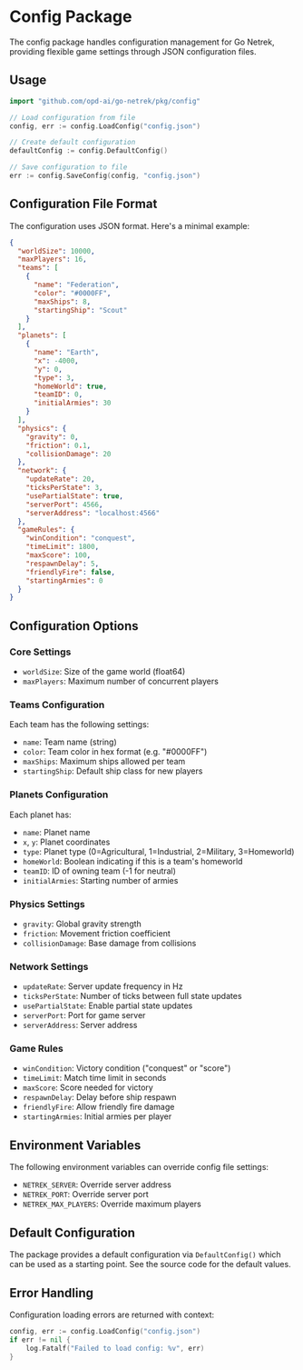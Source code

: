 # Config Package

The config package handles configuration management for Go Netrek, providing flexible game settings through JSON configuration files.

## Usage

```go
import "github.com/opd-ai/go-netrek/pkg/config"

// Load configuration from file
config, err := config.LoadConfig("config.json")

// Create default configuration
defaultConfig := config.DefaultConfig()

// Save configuration to file 
err := config.SaveConfig(config, "config.json")
```

## Configuration File Format

The configuration uses JSON format. Here's a minimal example:

```json
{
  "worldSize": 10000,
  "maxPlayers": 16,
  "teams": [
    {
      "name": "Federation",
      "color": "#0000FF",
      "maxShips": 8,
      "startingShip": "Scout"
    }
  ],
  "planets": [
    {
      "name": "Earth",
      "x": -4000,
      "y": 0,
      "type": 3,
      "homeWorld": true,
      "teamID": 0,
      "initialArmies": 30
    }
  ],
  "physics": {
    "gravity": 0,
    "friction": 0.1,
    "collisionDamage": 20
  },
  "network": {
    "updateRate": 20, 
    "ticksPerState": 3,
    "usePartialState": true,
    "serverPort": 4566,
    "serverAddress": "localhost:4566"
  },
  "gameRules": {
    "winCondition": "conquest",
    "timeLimit": 1800,
    "maxScore": 100, 
    "respawnDelay": 5,
    "friendlyFire": false,
    "startingArmies": 0
  }
}
```

## Configuration Options

### Core Settings
- `worldSize`: Size of the game world (float64)
- `maxPlayers`: Maximum number of concurrent players

### Teams Configuration
Each team has the following settings:
- `name`: Team name (string)
- `color`: Team color in hex format (e.g. "#0000FF")
- `maxShips`: Maximum ships allowed per team
- `startingShip`: Default ship class for new players

### Planets Configuration 
Each planet has:
- `name`: Planet name
- `x`, `y`: Planet coordinates
- `type`: Planet type (0=Agricultural, 1=Industrial, 2=Military, 3=Homeworld)
- `homeWorld`: Boolean indicating if this is a team's homeworld
- `teamID`: ID of owning team (-1 for neutral)
- `initialArmies`: Starting number of armies

### Physics Settings
- `gravity`: Global gravity strength 
- `friction`: Movement friction coefficient
- `collisionDamage`: Base damage from collisions

### Network Settings
- `updateRate`: Server update frequency in Hz
- `ticksPerState`: Number of ticks between full state updates
- `usePartialState`: Enable partial state updates
- `serverPort`: Port for game server
- `serverAddress`: Server address

### Game Rules
- `winCondition`: Victory condition ("conquest" or "score")
- `timeLimit`: Match time limit in seconds
- `maxScore`: Score needed for victory
- `respawnDelay`: Delay before ship respawn
- `friendlyFire`: Allow friendly fire damage
- `startingArmies`: Initial armies per player

## Environment Variables

The following environment variables can override config file settings:

- `NETREK_SERVER`: Override server address
- `NETREK_PORT`: Override server port
- `NETREK_MAX_PLAYERS`: Override maximum players

## Default Configuration

The package provides a default configuration via `DefaultConfig()` which can be used as a starting point. See the source code for the default values.

## Error Handling

Configuration loading errors are returned with context:

```go
config, err := config.LoadConfig("config.json")
if err != nil {
    log.Fatalf("Failed to load config: %v", err)
}
```